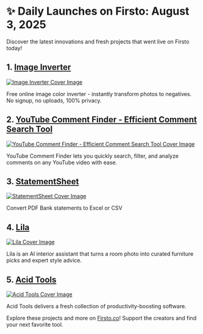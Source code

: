 # ✨ Daily Launches on Firsto: August 3, 2025

Discover the latest innovations and fresh projects that went live on Firsto today!

## 1. [Image Inverter](https://firsto.co/projects/image-inverter)

[![Image Inverter Cover Image](https://607255gt6f.ufs.sh/f/ViZtN9dvJxPtrYZGcjuBH9nNyiJqCjTReOXasxfZ3pokcdGM)](https://firsto.co/projects/image-inverter)

 Free online image color inverter - instantly transform photos to negatives. No signup, no uploads, 100% privacy.



## 2. [YouTube Comment Finder - Efficient Comment Search Tool](https://firsto.co/projects/youtube-comment-finder-efficient-comment-search-tool)

[![YouTube Comment Finder - Efficient Comment Search Tool Cover Image](https://607255gt6f.ufs.sh/f/ViZtN9dvJxPtMV9BAG7oTUx8Nhtv7uqk320PACdJbIpyf1XZ)](https://firsto.co/projects/youtube-comment-finder-efficient-comment-search-tool)

 YouTube Comment Finder lets you quickly search, filter, and analyze comments on any YouTube video with ease.



## 3. [StatementSheet](https://firsto.co/projects/statementsheet)

[![StatementSheet Cover Image](https://607255gt6f.ufs.sh/f/ViZtN9dvJxPtlByww3XWD9zxvRcYaoQM57PG6ObUIey4Bjdi)](https://firsto.co/projects/statementsheet)

 Convert PDF Bank statements to Excel or CSV



## 4. [Lila](https://firsto.co/projects/lila)

[![Lila Cover Image](https://607255gt6f.ufs.sh/f/ViZtN9dvJxPt2MTNLySxVmCIRWE6tw3qPjXQ8Z7zf2dBkucM)](https://firsto.co/projects/lila)

 Lila is an AI interior assistant that turns a room photo into curated furniture picks and expert style advice. 



## 5. [Acid Tools](https://firsto.co/projects/acid-tools)

[![Acid Tools Cover Image](https://607255gt6f.ufs.sh/f/ViZtN9dvJxPt7zZmjyBtUlOYpDaikF8wo2qhx5fALrXjyCg0)](https://firsto.co/projects/acid-tools)

 Acid Tools delivers a fresh collection of productivity-boosting software.




Explore these projects and more on [Firsto.co](https://firsto.co)! Support the creators and find your next favorite tool.
